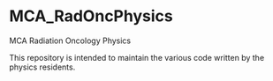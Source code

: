 MCA_RadOncPhysics
=================

MCA Radiation Oncology Physics

This repository is intended to maintain the various code written by the physics residents.
